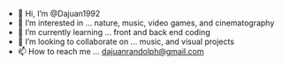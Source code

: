 - 👋 Hi, I’m @Dajuan1992
- 👀 I’m interested in ... nature, music, video games, and cinematography 
- 🌱 I’m currently learning ... front and back end coding
- 💞️ I’m looking to collaborate on ... music, and visual projects 
- 📫 How to reach me ... dajuanrandolph@gmail.com

<!---
Dajuan1992/Dajuan1992 is a ✨ special ✨ repository because its `README.md` (this file) appears on your GitHub profile.
You can click the Preview link to take a look at your changes.
--->
